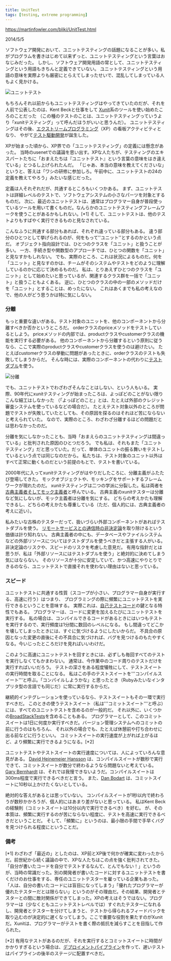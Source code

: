 ```yaml
---
title: UnitTest
tags: [testing, extreme programming]
---
```


https://martinfowler.com/bliki/UnitTest.html

2014/5/5

ソフトウェア開発において、ユニットテスティングの話題になることが多い。私がプログラムを書きはじめて以来ずっと、ユニットテスティングという言葉はおなじみだった。
しかし、ソフトウェア開発用語の常として、ユニットテスティングという用語もきちんと定義できていない。
ユニットテスティングという用語の意味を実際よりも厳密にとらえてしまったせいで、混乱してしまっている人もよく見かける。

![ユニットテスト](https://martinfowler.com/bliki/images/unitTest/sketch.png)

もちろんそれ以前からもユニットテスティングはやってきていたのだが、それを人前で公表したのは、Kent Beckと仕事をして
[Xunit](https://martinfowler.com/bliki/Xunit.html)系のツールを使い始めたころのことだった
（この種のテストのことは、ユニットテスティングっていうより「xunitテスティング」って呼んだほうがいいと思うんだ）。
ユニットテスティングはその後、[エクストリームプログラミング](https://martinfowler.com/bliki/ExtremeProgramming.html)（XP）の看板アクティビティとなり、
やがて[テスト駆動開発](/TestDrivenDevelopment)が誕生した。

XPが始まった頃から、XP界での「ユニットテスティング」の定義には懸念があった。
当時のusenetでの議論を思い出す。XPな人たちが、テスティングのエキスパートたちに「おまえたちは『ユニットテスト』という言葉の意味をはき違えている」とつるし上げられたんだ。
「じゃあ、本当の意味を教えてくださいな」というと、答えは「ワシの研修に参加しろ。午前中に、ユニットテストの24の定義を教えてやろう」みたいな感じだった。

定義は人それぞれだが、共通するところもいくつかある。
まず、ユニットテストは詳細レベルのテストで、ソフトウェアシステムの小さなパーツを対象とするものだ。
次に、最近のユニットテストは、通常はプログラマー自身が普段使っているツールを用いて書くものだ。なんらかのユニットテスティングフレームワークを使うことがあるかもしれない。[*1]
そして、ユニットテストは、他のテストよりもすばやく実行できるものと見なされている。

こんなふうに共通する部分もあれば、それぞれ違っている部分もある。
違う部分のひとつとして挙げられるのが、何をもって''ユニット''とするのかという点だ。
オブジェクト指向設計では、ひとつのクラスを「ユニット」と扱うことが多い。
一方、手続き型や関数型のアプローチでは、ひとつの関数を「ユニット」と見なすかもしれない。
でも、実際のところ、これは状況によるものだ。何を「ユニット」と見なすのかは、チームがそのシステムやテストをどのように理解しているのかに応じて決めるものだ。
私は、とりあえずひとつのクラスを「ユニット」として始めたいと思っているが、関連するクラス群を一括で「ユニット」と扱うこともよくある。
逆に、ひとつのクラスの中の一部のメソッドだけを「ユニット」とすることは、めったにない。
これはあくまでも私の考えなので、他の人がどう思うかは特に気にしない。

### 分離

もっと重要な違いがある。テスト対象のユニットを、他のコンポーネントから分離すべきか否かというところだ。
orderクラスのpriceメソッドをテストしているとしよう。
priceメソッドの内部では、productクラスやcustomerクラスの機能を実行する必要がある。
他のコンポーネントから分離するという原則に従うなら、ここで実際のproductクラスやcustomerクラスを使うのは避けたい。
たとえばcustomerクラスの挙動に問題があったときに、orderクラスのテストも失敗してしまうからだ。
そんな時には、実際のコンポーネントの代わりに[テストダブル](/TestDouble)を使う。

![分離](https://martinfowler.com/bliki/images/unitTest/isolate.png)

でも、ユニットテストでわざわざそんなことはしない、という人もいる。
実際、90年代にxunitテスティングが始まったころは、よっぽどのことがない限りこんな細工はしなかった
（「よっぽどのこと」とは、たとえば外部のクレジット審査システムを使っているなどの場合だ）。
たとえテスト対象以外のところが問題でテストが失敗していたとしても、その原因を探るのはそれほど苦にならないと考えられていた。
なので、実際のところ、わざわざ分離するほどの問題だとは思わなかったのだ。

分離を気にしなかったことも、当時「おまえらのユニットテスティングは間違っている」と批判された原因のひとつだろう。
でも私は、それもまた「ユニットテスティング」だと思っていた。だって、単体のユニットの振る舞いをテストしているという点では同じなのだから。
私たちは、テスト対象のユニット以外はすべて正常に動くものだという前提のもとで、テストを書いている。

2000年代に入ってxunitテスティングがはやりだしたころに、分離主義がふたたび登場してきた。
モックオブジェクトや、モッキングをサポートするフレームワークが現れたのだ。
xunitテスティングは二つの学派に分裂した。私は両者を[古典主義者そしてモック主義者](https://martinfowler.com/articles/mocksArentStubs.html)と呼んでいる。
古典主義のxunitテスターは分離など気にしないが、モック主義者は分離を気にする。
どちらの考えかたも理解できるし、どちらの考えかたも尊重している（ただ、個人的には、古典主義者の考えに近い）。

私みたいな古株のテスターだって、扱いづらい外部コンポーネントがあればテストダブルを使う。
[リモートサービスとの通信時の非決定論](https://martinfowler.com/articles/nonDeterminism.html#RemoteServices)を取り除けるという価値は計り知れない。
古典主義者の中にも、データベースやファイルシステムなどの外部リソースについてはテストダブルを使うべきだと主張する人がいる。
非決定論のリスクや、スピードのリスクを考慮した意見だ。
有用な指針だとは思うが、私は「外部リソースにはテストダブルを使う」と絶対的に決めてしまう気にはならない。
そのリソースが十分に安定していて、かつ高速にやりとりできるのなら、ユニットテストで直接それを使わない理由はないと思っている。

### スピード

ユニットテストに共通する性質（スコープが小さい、プログラマー自身が実行する、高速に行う）はつまり、
プログラミングの際に頻繁にユニットテストを実行できるということを意味する。
実際これは、[自己テストコード](/SelfTestingCode)の鍵となる特性でもある。
プログラマーは、コードに変更を加えるたびにユニットテストを実行する。
私の場合は、コンパイルできるコードがあるときにはいつもテストを実行するので、実行頻度は1分間に数回のレベルになる。
もし間違ってどこかを壊してしまったときには、すぐに気づけるようにしたいからだ。
不具合の原因となった変更の直後にその不具合に気づければ、バグを見つけるのもたやすくなる。今いじったところだけを見ればいいわけだ。

このように高速にユニットテストを回すときには、必ずしも毎回すべてのテストを実行しなくてもかまわない。
通常は、今作業中のコード周りのテストだけを実行すればいいだろう。
テストの深さをある程度犠牲にして、テストスイートの実行時間を取ることになる。
私はこの手のテストスイートを'''コンパイルスイート'''と呼ぶ。「コンパイルしようかな」と思ったとき（Rubyみたいなインタプリタ型の言語でも同じだ）に常に実行するからだ。

継続的インテグレーションを使っているなら、テストスイートもその一環で実行すべきだ。
このときの使うテストスイート（私は'''コミットスイート'''と呼ぶ）には、すべてのユニットテストを含めるのが一般的だ。
それ以外に、いくつかの[BroadStackTests](https://martinfowler.com/bliki/BroadStackTest.html)を含めることもある。
プログラマーとして、このコミットスイートは1日に何度か実行すべきだ。バージョン管理システムへのコミットの前に行うのはもちろん、
それ以外の場合でも、たとえば休憩前や打ち合わせに出る前などに行うといい。
コミットスイートの実行速度が上がれば上がるほど、より頻繁に実行できるようになる。[*2]

ユニットテストやテストスイートの実行速度については、人によっていろんな意見がある。
[David Heinemeier Hansson](http://david.heinemeierhansson.com/2014/slow-database-test-fallacy.html)
は、コンパイルスイートが数秒で実行できて、コミットスイートが数分で終わるようなら問題ないと考えている。
[Gary Bernhardt](https://www.destroyallsoftware.com/blog/2014/tdd-straw-men-and-rhetoric)
は、それでは我慢できないようだ。コンパイルスイートは300ms程度で実行できるべきだと言う。
また、[Dan Bodart](http://dan.bodar.com/2012/02/28/crazy-fast-build-times-or-when-10-seconds-starts-to-make-you-nervous/)
は、コミットスイートに10秒以上かけたくないとしている。

絶対的な答えがあるとは思っていない。
コンパイルスイートが1秒以内で終わろうが数秒かかろうが、個人的にはあまり差がないと思っている。
私はKent Beckの経験則（コミットスイートは10分以内で実行できるべき）を好む。
が、その本質は、頻繁に実行するのが苦にならない程度に、テストを高速に実行できるべきだということだ。
そして、「頻繁に」というのは、最小限の手間で手早くバグを見つけられる程度にということだ。

### 備考

[*1] わざわざ「最近の」としたのは、XP前とXP後で何かが確実に変わったからだ。前世紀から続く議論の中で、XPな人たちはこの点を強く批判されてきた。「自分が書いたコードを自分でテストするなんて、とんでもない！」というのが、当時の常識だった。別の開発者が書いたコードに対するユニットテストを書くだけのお仕事をする、専任のユニットテスターを雇っている企業もあった。「人は、自分の書いたコードには盲目になってしまう」「優れたプログラマーが優れたテスターだとは限らない」というのがその理由だ。その結果、開発者とテスターとの間に敵対関係ができてしまった。XPの考えはそうではない。プログラマーは（少なくともユニットテストレベルでは）すぐれたテスターになれるし、開発者とテスターを分けてしまうと、テストから得られるフィードバックを取り込むのが決定的に遅くなってしまう。ここで重要な役割を果たすのがXunitだ。Xunitは、プログラマーがテストを書く際の抵抗を減らすことを目指して作られた。

[*2] 有用なテストがあるのだが、それを実行するとコミットスイートに時間がかかりすぎるという場合は、[デプロイメントパイプライン](/DeploymentPipeline)を作って、遅いテストはパイプラインの後半のステージに配置すべきだ。
